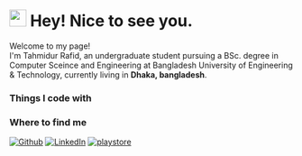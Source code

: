 <h1><img src="https://emojis.slackmojis.com/emojis/images/1531849430/4246/blob-sunglasses.gif?1531849430" width="30"/> Hey! Nice to see you.</h1>

<p>Welcome to my page! </br> I'm Tahmidur Rafid, an undergraduate student pursuing a BSc. degree in Computer Sceince and Engineering at Bangladesh University of Engineering & Technology, currently living in <b>Dhaka, bangladesh</b>. </p>
<h3>Things I code with</h3>

<h3>Where to find me</h3>
<p>
  <a href="https://github.com/tahmidurrafid" target="_blank"><img alt="Github" src="https://img.shields.io/badge/GitHub-%2312100E.svg?&style=for-the-badge&logo=Github&logoColor=white" /></a> 
  <a href="https://www.linkedin.com/in/md-tahmidur-rafid-67995140/" target="_blank"><img alt="LinkedIn" src="https://img.shields.io/badge/linkedin-%230077B5.svg?&style=for-the-badge&logo=linkedin&logoColor=white" /></a> 
  <a href="https://play.google.com/store/apps/developer?id=Tahmidur+Rafid" target="_blank"><img alt="playstore" src="https://img.shields.io/badge/Google_Play-414141?style=for-the-badge&logo=google-play&logoColor=white" /></a>
</p>
